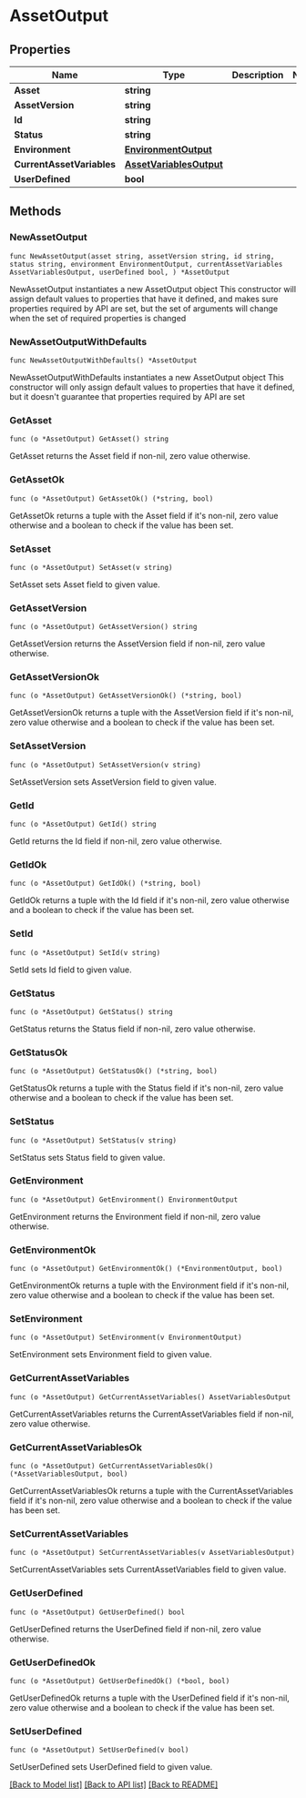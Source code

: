 # AssetOutput

## Properties

Name | Type | Description | Notes
------------ | ------------- | ------------- | -------------
**Asset** | **string** |  | 
**AssetVersion** | **string** |  | 
**Id** | **string** |  | 
**Status** | **string** |  | 
**Environment** | [**EnvironmentOutput**](EnvironmentOutput.md) |  | 
**CurrentAssetVariables** | [**AssetVariablesOutput**](AssetVariablesOutput.md) |  | 
**UserDefined** | **bool** |  | 

## Methods

### NewAssetOutput

`func NewAssetOutput(asset string, assetVersion string, id string, status string, environment EnvironmentOutput, currentAssetVariables AssetVariablesOutput, userDefined bool, ) *AssetOutput`

NewAssetOutput instantiates a new AssetOutput object
This constructor will assign default values to properties that have it defined,
and makes sure properties required by API are set, but the set of arguments
will change when the set of required properties is changed

### NewAssetOutputWithDefaults

`func NewAssetOutputWithDefaults() *AssetOutput`

NewAssetOutputWithDefaults instantiates a new AssetOutput object
This constructor will only assign default values to properties that have it defined,
but it doesn't guarantee that properties required by API are set

### GetAsset

`func (o *AssetOutput) GetAsset() string`

GetAsset returns the Asset field if non-nil, zero value otherwise.

### GetAssetOk

`func (o *AssetOutput) GetAssetOk() (*string, bool)`

GetAssetOk returns a tuple with the Asset field if it's non-nil, zero value otherwise
and a boolean to check if the value has been set.

### SetAsset

`func (o *AssetOutput) SetAsset(v string)`

SetAsset sets Asset field to given value.


### GetAssetVersion

`func (o *AssetOutput) GetAssetVersion() string`

GetAssetVersion returns the AssetVersion field if non-nil, zero value otherwise.

### GetAssetVersionOk

`func (o *AssetOutput) GetAssetVersionOk() (*string, bool)`

GetAssetVersionOk returns a tuple with the AssetVersion field if it's non-nil, zero value otherwise
and a boolean to check if the value has been set.

### SetAssetVersion

`func (o *AssetOutput) SetAssetVersion(v string)`

SetAssetVersion sets AssetVersion field to given value.


### GetId

`func (o *AssetOutput) GetId() string`

GetId returns the Id field if non-nil, zero value otherwise.

### GetIdOk

`func (o *AssetOutput) GetIdOk() (*string, bool)`

GetIdOk returns a tuple with the Id field if it's non-nil, zero value otherwise
and a boolean to check if the value has been set.

### SetId

`func (o *AssetOutput) SetId(v string)`

SetId sets Id field to given value.


### GetStatus

`func (o *AssetOutput) GetStatus() string`

GetStatus returns the Status field if non-nil, zero value otherwise.

### GetStatusOk

`func (o *AssetOutput) GetStatusOk() (*string, bool)`

GetStatusOk returns a tuple with the Status field if it's non-nil, zero value otherwise
and a boolean to check if the value has been set.

### SetStatus

`func (o *AssetOutput) SetStatus(v string)`

SetStatus sets Status field to given value.


### GetEnvironment

`func (o *AssetOutput) GetEnvironment() EnvironmentOutput`

GetEnvironment returns the Environment field if non-nil, zero value otherwise.

### GetEnvironmentOk

`func (o *AssetOutput) GetEnvironmentOk() (*EnvironmentOutput, bool)`

GetEnvironmentOk returns a tuple with the Environment field if it's non-nil, zero value otherwise
and a boolean to check if the value has been set.

### SetEnvironment

`func (o *AssetOutput) SetEnvironment(v EnvironmentOutput)`

SetEnvironment sets Environment field to given value.


### GetCurrentAssetVariables

`func (o *AssetOutput) GetCurrentAssetVariables() AssetVariablesOutput`

GetCurrentAssetVariables returns the CurrentAssetVariables field if non-nil, zero value otherwise.

### GetCurrentAssetVariablesOk

`func (o *AssetOutput) GetCurrentAssetVariablesOk() (*AssetVariablesOutput, bool)`

GetCurrentAssetVariablesOk returns a tuple with the CurrentAssetVariables field if it's non-nil, zero value otherwise
and a boolean to check if the value has been set.

### SetCurrentAssetVariables

`func (o *AssetOutput) SetCurrentAssetVariables(v AssetVariablesOutput)`

SetCurrentAssetVariables sets CurrentAssetVariables field to given value.


### GetUserDefined

`func (o *AssetOutput) GetUserDefined() bool`

GetUserDefined returns the UserDefined field if non-nil, zero value otherwise.

### GetUserDefinedOk

`func (o *AssetOutput) GetUserDefinedOk() (*bool, bool)`

GetUserDefinedOk returns a tuple with the UserDefined field if it's non-nil, zero value otherwise
and a boolean to check if the value has been set.

### SetUserDefined

`func (o *AssetOutput) SetUserDefined(v bool)`

SetUserDefined sets UserDefined field to given value.



[[Back to Model list]](../README.md#documentation-for-models) [[Back to API list]](../README.md#documentation-for-api-endpoints) [[Back to README]](../README.md)


